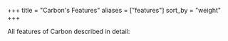 +++
title = "Carbon's Features"
aliases = ["features"]
sort_by = "weight"
+++

All features of Carbon described in detail:
